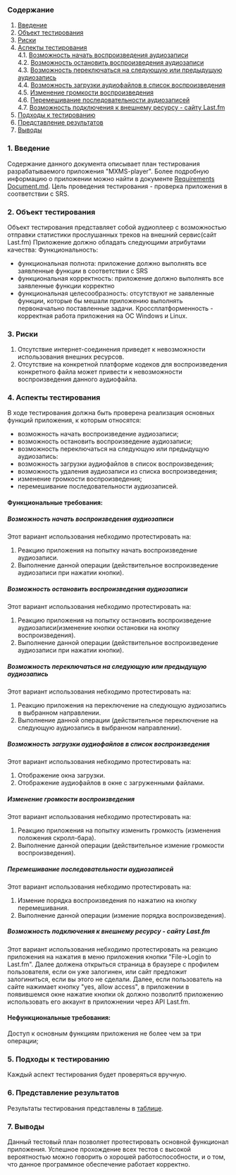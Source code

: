 ### Содержание
  1. [Введение](#1)
  2. [Объект тестирования](#2)
  3. [Риски](#3)
  4. [Аспекты тестирования](#4)<br>
    4.1. [Возможность начать воспроизведения аудиозаписи](#001)<br>
    4.2. [Возможность остановить воспроизведения аудиозаписи](#002)<br>
    4.3. [Возможность переключаться на следующую или предыдущую аудиозапись](#003)<br>
    4.4. [Возможность загрузки аудиофайлов в список воспроизведения](#004)<br>
    4.5. [Изменение громкости воспроизведения](#005)<br>
    4.6. [Перемешивание последовательности аудиозаписей](#006)<br>
    4.7. [Возможность подключения к внешнему ресурсу - сайту Last.fm](#007)<br>
5. [Подходы к тестированию](#5)
6. [Представление результатов](#6)
7. [Выводы](#7)


<a name="1"></a>
### 1. Введение
  Содержание данного документа описывает план тестирования разрабатываемого приложения "MXMS-player". Более подробную информацию о приложении можно найти в документе [Requirements Document.md](https://github.com/vanosss/AudioscrobblerLastFm/blob/master/Documents/Requirements/Requirements%20Document.md). Цель проведения тестирования - проверка приложения в соответствии с SRS.

<a name="2"></a>
### 2. Объект тестирования
  Объект тестирования представляет собой аудиоплеер с возможностью отправки статистики прослушанных треков на внешний сервис(сайт Last.fm)
  Приложение должно обладать следующими атрибутами качества:
  	Функциональность:
+ функциональная полнота: приложение должно выполнять все заявленные функции в соответствии с SRS
+ функциональная корректность: приложение должно выполнять все заявленные функции корректно
+ функциональная целесообразность: отсутствуют не заявленные функции, которые бы мешали приложению выполнять первоначально поставленные задачи.
	Кроссплатформенность - корректная работа приложения на ОС Windows и Linux.

<a name="3"></a>
### 3. Риски
  1. Отсутствие интернет-соединения приведет к невозможности использования внешних ресурсов.
  2. Отсутствие на конкретной платформе кодеков для воспроизведения конкретного файла может привести к невозможности воспроизведения данного аудиофайла.


<a name="4"></a>
### 4. Аспекты тестирования
В ходе тестирования должна быть проверена реализация основных функций приложения, к которым относятся:
* возможность начать воспроизведение аудиозаписи;
* возможность остановить воспроизведение аудиозаписи;
* возможность переключаться на следующую или предыдущую аудиозапись:
* возможность загрузки аудиофайлов в список воспроизведения;
* возможность удаления аудиозаписи из списка воспроизведения;
* изменение громкости воспроизведения;
* перемешивание последовательности аудиозаписей.

#### Функциональные требования:

<a name="001"></a>
##### Возможность начать воспроизведения аудиозаписи
Этот вариант использования небходимо протестировать на:
1. Реакцию приложения на попытку начать воспроизведение аудиозаписи.
2. Выполнение данной операции (действительное воспроизведение аудиозаписи при нажатии кнопки).

<a name="002"></a>
##### Возможность остановить воспроизведения аудиозаписи
Этот вариант использования небходимо протестировать на:
1. Реакцию приложения на попытку остановить воспроизведение аудиозаписи(изменение кнопки остановки на кнопку воспроизведения).
2. Выполнение данной операции (действительное воспроизведение аудиозаписи при нажатии кнопки).

<a name="003"></a>
##### Возможность переключаться на следующую или предыдущую аудиозапись
Этот вариант использования небходимо протестировать на:
1. Реакцию приложения на переключение на следующую аудиозапись в выбранном направлении.
2. Выполнение данной операции (действительное переключение на следующую аудиозапись в выбранном направлении).

<a name="004"></a>
##### Возможность загрузки аудиофайлов в список воспроизведения
Этот вариант использования небходимо протестировать на:
1. Отображение окна загрузки.
2. Отображение аудиофайлов в окне с загруженными файлами.


<a name="005"></a>
##### Изменение громкости воспроизведения
Этот вариант использования небходимо протестировать на:
1. Реакцию приложения на попытку изменить громкость (изменения положения скролл-бара).
2. Выполнение данной операции (действительное измение громкости воспроизведения).

<a name="006"></a>
##### Перемешивание последовательности аудиозаписей
Этот вариант использования небходимо протестировать на:
1. Измение порядка воспроизведения по нажатию на кнопку перемешивания.
2. Выполнение данной операции (измение порядка воспроизведения).

<a name="007"></a>
##### Возможность подключения к внешнему ресурсу - сайту Last.fm
Этот вариант использования небходимо протестировать на реакцию приложения на нажатия в меню приложения кнопки "File->Login to Last.fm". Далее должена открыться страница в браузере с профилем пользователя, если он уже залогинен, или сайт предложит залогиниться, если вы этого не сделали. Далее, если пользователь на сайте нажимает кнопку "yes, allow access", в приложении в появившемся окне нажатие кнопки ok должно позволитб приложению использовать его аккаунт в приложнении через API Last.fm. 

#### Нефункциональные требования:
Доступ к основным функциям приложения не более чем за три операции;

<a name="5"></a>
### 5. Подходы к тестированию
Каждый аспект тестирования будет проверяться вручную.

<a name="6"></a>
### 6. Представление результатов
Результаты тестирования представлены в [таблице](https://github.com/vanosss/AudioscrobblerLastFm/blob/master/Testing/TestResults.md).

<a name="7"></a>
### 7. Выводы
Данный тестовый план позволяет протестировать основной функционал приложения. Успешное прохождение всех тестов с высокой вероятностью можно говорить о хорошей работоспособности, и о том, что данное программное обеспечение работает корректно.

